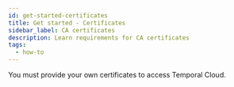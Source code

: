 ```yaml
---
id: get-started-certificates
title: Get started - Certificates
sidebar_label: CA certificates
description: Learn requirements for CA certificates
tags:
  - how-to
---
```


You must provide your own certificates to access Temporal Cloud.
